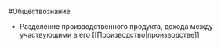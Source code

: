 #Обществознание 
- Разделение производственного продукта, дохода между участвующими в его [[Производство|производстве]]